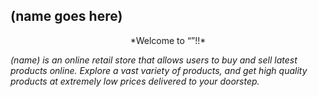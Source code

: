 ## (name goes here)

<p style="text-align: center;"> *Welcome to “”!!*  

*(name) is an online retail store that allows users to buy and sell latest products online. Explore a vast variety of products, and get high quality products at extremely low prices delivered to your doorstep.*</p>

